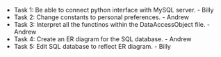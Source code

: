 * Task 1: Be able to connect python interface with MySQL server. - Billy
* Task 2: Change constants to personal preferences. - Andrew
* Task 3: Interpret all the functinos within the DataAccessObject file. - Andrew
* Task 4: Create an ER diagram for the SQL database. - Andrew
* Task 5: Edit SQL database to reflect ER diagram. - Billy
